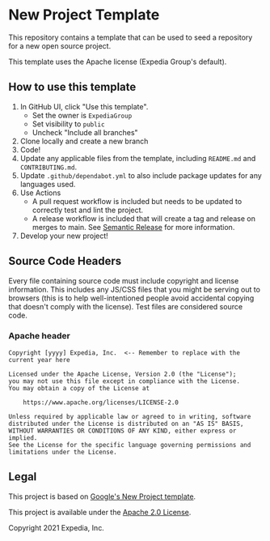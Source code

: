 # New Project Template

This repository contains a template that can be used to seed a repository for a new open source project.

This template uses the Apache license (Expedia Group's default).

## How to use this template

1. In GitHub UI, click "Use this template".
   - Set the owner is `ExpediaGroup`
   - Set visibility to `public`
   - Uncheck "Include all branches"
2. Clone locally and create a new branch
3. Code!
4. Update any applicable files from the template, including `README.md` and `CONTRIBUTING.md`.
5. Update `.github/dependabot.yml` to also include package updates for any languages used.
6. Use Actions
   - A pull request workflow is included but needs to be updated to correctly test and lint the project.
   - A release workflow is included that will create a tag and release on merges to main. See [Semantic Release](https://github.com/semantic-release/semantic-release) for more information.
7. Develop your new project!

## Source Code Headers

Every file containing source code must include copyright and license
information. This includes any JS/CSS files that you might be serving out to
browsers (this is to help well-intentioned people avoid accidental copying that
doesn't comply with the license). Test files are considered source code.

### Apache header

    Copyright [yyyy] Expedia, Inc.  <-- Remember to replace with the current year here

    Licensed under the Apache License, Version 2.0 (the "License");
    you may not use this file except in compliance with the License.
    You may obtain a copy of the License at

        https://www.apache.org/licenses/LICENSE-2.0

    Unless required by applicable law or agreed to in writing, software
    distributed under the License is distributed on an "AS IS" BASIS,
    WITHOUT WARRANTIES OR CONDITIONS OF ANY KIND, either express or implied.
    See the License for the specific language governing permissions and
    limitations under the License.

## Legal

This project is based on [Google's New Project template](https://github.com/google/new-project).

This project is available under the [Apache 2.0 License](http://www.apache.org/licenses/LICENSE-2.0.html).

Copyright 2021 Expedia, Inc.
